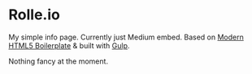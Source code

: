 # Rolle.io

My simple info page. Currently just Medium embed. Based on [Modern HTML5 Boilerplate](https://github.com/ronilaukkarinen/modern-html5-boilerplate) & built with [Gulp](http://gulpjs.com/).

Nothing fancy at the moment.